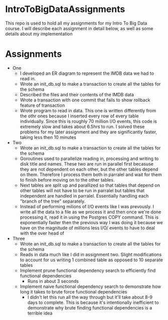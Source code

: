 # IntroToBigDataAssignments

This repo is used to hold all my assignments for my Intro To Big Data course. I will describe each assignment in detail below, as well as some details about my implementation

# Assignments

* One
	* I developed an ER diagram to represent the IMDB data we had to read in.
	* Wrote an init_db.sql to make a transaction to create all the tables for the schema
	* Described the files and their contents of the IMDB data
	* Wrote a transaction with one commit that fails to show rollback feature of transaction
	* Wrote program to read in data. This one is written differently from the othr ones because I inserted every row of every table individually. Since this is roughly 70 million I/O events, this code is extremely slow and takes about 6.5hrs to run. I solved these problems for my later assignment and they are significantly faster, taking less then 10 minutes
* Two
	* Wrote an init_db.sql to make a transaction to create all the tables for the schema
	* Goroutines used to parallelize reading in, processing and writing to disk title and names. These two are run in parallel first becasuse they are not dependent on each other, but the other tables depend on them. Therefore I process them both in parralel and wait for them to finish before moving on to the other tables.
	* Next tables are split up and parallized so that tables that depend on other tables will not have to be run in parralel but tables that independent are handled in parralel. Essentially handling each "branch of the tree" separately.
	* Instead of performing milions of I/O events like I was prevously. I write all the data to a file as we process it and then once we're done processing it, read it in using the Postgres COPY command. This is exponentially faster then the previous way I was doing it because we have on the magnitude of millions less I/O/ events to have to deal with the over head of
* Three	
	* Wrote an init_db.sql to make a transaction to create all the tables for the schema
	* Reads in data much like I did in assignment two. Slight modifications to account for us writing 1 combined table as opposed to 10 separate tables
	* Implement prune functional dependency search to efficiently find functional dependencies
		* Runs in about 3 seconds
	* Implement naive functional dependency search to demonstrate how long it takes to brute force functional dependencies
		* I didn't let this run all the way through but it'll take about 8-9 days to complete. This is because it's intentionally inefficient to demonstrate why brute finding functional dependencies is a terrible idea
